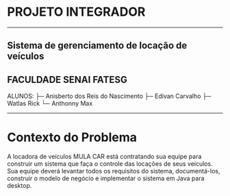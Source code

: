 # PROJETO INTEGRADOR
--------------------------------------------------------------------
Sistema de gerenciamento de locação de veículos
--------------------------------------------------------------------
FACULDADE SENAI FATESG
--------------------------------------------------------------------
ALUNOS:
  ├─ Anisberto dos Reis do Nascimento
  ├─ Edivan Carvalho
  ├─ Watlas Rick
  └─ Anthonny Max
  
------------------------------------------------------------------
# Contexto do Problema
A locadora de veículos MULA CAR está contratando sua equipe para construir um sistema que faça o controle das
locações de seus veículos. Sua equipe deverá levantar todos os requisitos do sistema, documentá-los, construir o modelo de
negócio e implementar o sistema em Java para desktop.

